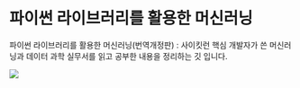 # 파이썬 라이브러리를 활용한 머신러닝

파이썬 라이브러리를 활용한 머신러닝(번역개정판) : 사이킷런 핵심 개발자가 쓴 머신러닝과 데이터 과학 실무서를 읽고 공부한 내용을 정리하는 깃 입니다.

<img src="https://image.aladin.co.kr/product/18981/78/cover500/ek91263566_1.jpg">

